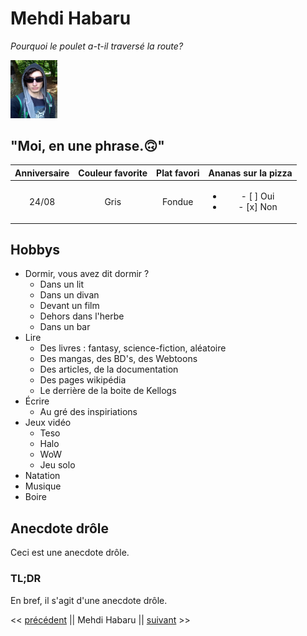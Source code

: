 # Mehdi Habaru

*Pourquoi le poulet a-t-il traversé la route?*

<img src=photo_profil.jpg  alt="photo de profil" style="width:75px;" />

## "Moi, en une phrase.🙃"

| Anniversaire | Couleur favorite | Plat favori | Ananas sur la pizza                         |
|:------------:|:----------------:|:-----------:|:-------------------------------------------:|
| 24/08        | Gris             | Fondue      |<ul><li>- [ ] Oui</li><li>- [x] Non</li></ul>|

## Hobbys

* Dormir, vous avez dit dormir ?
  * Dans un lit
  * Dans un divan
  * Devant un film
  * Dehors dans l'herbe
  * Dans un bar
* Lire
  * Des livres : fantasy, science-fiction, aléatoire
  * Des mangas, des BD's, des Webtoons
  * Des articles, de la documentation
  * Des pages wikipédia
  * Le derrière de la boite de Kellogs
* Écrire
  * Au gré des inspiriations
* Jeux vidéo
  * Teso
  * Halo
  * WoW
  * Jeu solo
* Natation
* Musique
* Boire

## Anecdote drôle

Ceci est une anecdote drôle.

### TL;DR

En bref, il s'agit d'une anecdote drôle.

<< [précédent](https://github.com/henrihals/markdown-challenge/blob/main/README.md) || Mehdi Habaru || [suivant](https://github.com/LydiaHaway/markdown-challenge) >>







